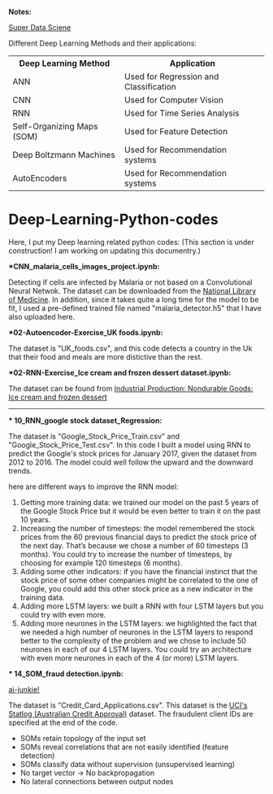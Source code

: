 <strong>Notes:</strong>

<a href="https://www.superdatascience.com/pages/deep-learning" target="_blank">Super Data Sciene</a>
<html>
<body>
<p>Different Deep Learning Methods and their applications:</p>

<table style="width:100%">
  <tr>
    <th>Deep Learning Method</th>
    <th>Application</th> 
  </tr>
  <tr>
    <td>ANN</td>
    <td>Used for Regression and Classification</td>
  </tr>
  <tr>
    <td>CNN</td>
    <td>Used for Computer Vision</td>
  </tr>
  <tr>
    <td>RNN</td>
    <td>Used for Time Series Analysis</td>
  </tr>
  <tr>
    <td>Self-Organizing Maps (SOM)</td>
    <td>Used for Feature Detection</td>
  </tr>
  <tr>
    <td>Deep Boltzmann Machines</td>
    <td>Used for Recommendation systems</td>
  </tr>
  <tr>
    <td>AutoEncoders</td>
    <td>Used for Recommendation systems</td>
  </tr>
</table>

</body>
</html>

# Deep-Learning-Python-codes
Here, I put my Deep learning related python codes: (This section is under construction! I am working on updating this documentry.)

<b>*CNN_malaria_cells_images_project.ipynb:</b>

Detecting if cells are infected by Malaria or not based on a Convolutional Neural Netwok. The dataset can be downloaded from the <a href="https://lhncbc.nlm.nih.gov/publication/pub9932">National Library of Medicine</a>. In addition, since it takes quite a long time for the model to be fit, I used a pre-defined trained file named "malaria_detector.h5" that I have also uploaded here.

<b>*02-Autoencoder-Exercise_UK foods.ipynb:</b>

The dataset is "UK_foods.csv", and this code detects a country in the Uk that their food and meals are more distictive than the rest.

<b>*02-RNN-Exercise_Ice cream and frozen dessert dataset.ipynb:</b>

The dataset can be found from <a href="https://fred.stlouisfed.org/series/IPN31152N">Industrial Production: Nondurable Goods: Ice cream and frozen dessert</a>

<hr>

<strong>* 10_RNN_google stock dataset_Regression:</strong>

The dataset is "Google_Stock_Price_Train.csv" and "Google_Stock_Price_Test.csv". In this code I built a model using RNN to predict the Google's stock prices for January 2017, given the dataset from 2012 to 2016. The model could well follow the upward and the downward trends.

here are different ways to improve the RNN model:
<ol>
  <li>Getting more training data: we trained our model on the past 5 years of the Google Stock Price but it would be even better to train it on the past 10 years.</li>
  <li>Increasing the number of timesteps: the model remembered the stock prices from the 60 previous financial days to predict the stock price of the next day. That’s because we chose a number of 60 timesteps (3 months). You could try to increase the number of timesteps, by choosing for example 120 timesteps (6 months).</li>
  <li>Adding some other indicators: if you have the financial instinct that the stock price of some other companies might be correlated to the one of Google, you could add this other stock price as a new indicator in the training data.</li>
  <li>Adding more LSTM layers: we built a RNN with four LSTM layers but you could try with even more.</li>
  <li>Adding more neurones in the LSTM layers: we highlighted the fact that we needed a high number of neurones in the LSTM layers to respond better to the complexity of the problem and we chose to include 50 neurones in each of our 4 LSTM layers. You could try an architecture with even more neurones in each of the 4 (or more) LSTM layers.</li>
</ol>


<strong>* 14_SOM_fraud detection.ipynb:</strong>

<a href="http://www.ai-junkie.com/ann/som/som1.html" target="_blank">ai-junkie!</a>

The dataset is "Credit_Card_Applications.csv". This dataset is the <a href="http://archive.ics.uci.edu/ml/support/statlog+(australian+credit+approval)" target="_blank">UCI's Statlog (Australian Credit Approval)</a> dataset. The fraudulent client IDs are specified at the end of the code.
<ul>
  <li>SOMs retain topology of the input set</li>
  <li>SOMs reveal correlations that are not easily identified (feature detection)</li>
  <li>SOMs classify data without supervision (unsupervised learning)</li>
  <li>No target vector -> No backpropagation</li>
  <li>No lateral connections between output nodes</li>
</ul>
